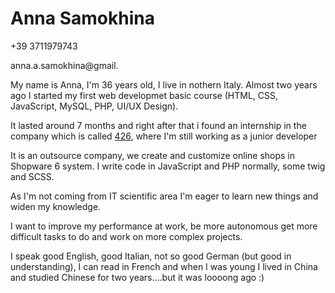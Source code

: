 # Anna Samokhina
+39 3711979743

anna.a.samokhina@gmail.

My name is Anna, I'm 36 years old, I live in nothern Italy. Almost two years ago I started my first web developmet basic course (HTML, CSS, JavaScript, MySQL, PHP, UI/UX Design). 

It lasted around 7 months and right after that i found an internship in the company which is called [426](https://www.426-upgrade.com/en), where I'm still working as a junior developer

It is an outsource company, we create and customize online shops in Shopware 6 system. I write code in JavaScript and PHP normally, some twig and SCSS.

As I'm not coming from IT scientific area I'm eager to learn new things and widen my knowledge. 

I want to improve my performance at work, be more autonomous get more difficult tasks to do and work on more complex projects.

I speak good English, good Italian, not so good German (but good in understanding), I can read in French and when I was young I lived in China and studied Chinese for two years....but it was loooong ago :)
